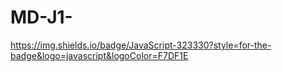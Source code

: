 # MD-J1-
https://img.shields.io/badge/JavaScript-323330?style=for-the-badge&logo=javascript&logoColor=F7DF1E
